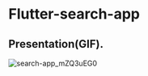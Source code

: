 # Flutter-search-app

## Presentation(GIF).

![search-app_mZQ3uEG0](https://user-images.githubusercontent.com/92163203/193460083-2d710a82-10f8-4345-a83d-6969e3636aae.gif)

